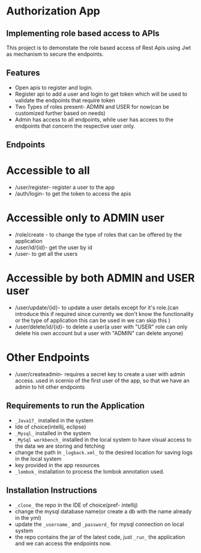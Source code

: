 # Authorization App
## Implementing role based access to APIs



This project is to demonstate the role based access of Rest Apis using Jwt as mechanism to secure the endpoints.



## Features

- Open apis to register and login.
- Register api to add a user and login to get token which will be used to validate the endpoints that require token
- Two Types of roles present- ADMIN and USER for now(can be customized further based on needs)
- Admin has access to all endpoints, while user has accees to the endpoints that concern the respective user only.

## Endpoints

# Accessible to all
- /user/register- register a user to the app
- /auth/login- to get the token to access the apis

# Accessible only to ADMIN user
- /role/create - to change the type of roles that can be offered by the application
- /user/id/{id}- get the user by id
- /user- to get all the users


# Accessible by both ADMIN and USER user
- /user/update/{id}-  to update a user details except for it's role.(can introduce this if required since currently we don't know the functionality or the type of application this can be used in we can skip this )
- /user/delete/id/{id}- to delete a user(a user with "USER" role can only delete his own account but a user with "ADMIN" can delete anyone)

# Other Endpoints
- /user/createadmin- requires a secret key to create a user with admin access. used in scernio of the first user of the app, so that we have an admin to hit other endpoints


## Requirements to run the Application
- `_Java17_` installed in the system
- Ide of choice(intellij, eclipse)
- `_Mysql_` installed in the system
- `_MySql workbench_` installed in the local system to have visual access to the data we are storing and fetching
- change the path in `_logback.xml_` to the desired location for saving logs in the local system
- key provided in the app resources
- `_lombok_` installation to process the lombok annotation used.

## Installation Instructions
- `_clone_` the repo in the IDE of choice(pref- intellij)
- change the mysql database name(or create a db with the name already in the yml)
- update the `_username_` and `_password_` for mysql connection on local system
- the repo contains the jar of the latest code, just `_run_` the application and we can access the endpoints now.



